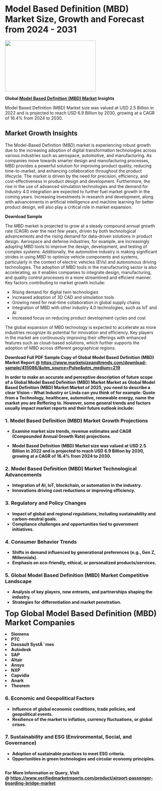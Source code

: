 <H1>Model Based Definition (MBD) Market Size, Growth and Forecast from 2024 - 2031</H1><img class="aligncenter size-medium wp-image-584254" src="https://thirdeyenews.in/wp-content/uploads/2024/09/Global-Market-Research-300x168.jpeg" alt="" width="300" height="168" /><p><strong>Global&nbsp;<a href="https://www.marketsizeandtrends.com/download-sample/415086/&amp;utm_source=Pulse&amp;utm_medium=219">Model Based Definition (MBD) Market</a> Insights</strong></p><p>Model Based Definition (MBD) Market size was valued at USD 2.5 Billion in 2022 and is projected to reach USD 6.9 Billion by 2030, growing at a CAGR of 16.4% from 2024 to 2030.</p><p><h2>Market Growth Insights</h2> <p>The Model-Based Definition (MBD) market is experiencing robust growth due to the increasing adoption of digital transformation technologies across various industries such as aerospace, automotive, and manufacturing. As companies move towards smarter design and manufacturing processes, MBD provides a powerful solution for improving product quality, reducing time-to-market, and enhancing collaboration throughout the product lifecycle. The market is driven by the need for precision, efficiency, and cost-effectiveness in product design and development. Furthermore, the rise in the use of advanced simulation technologies and the demand for Industry 4.0 integration are expected to further fuel market growth in the coming years. Increasing investments in research and development, along with advancements in artificial intelligence and machine learning for better product design, will also play a critical role in market expansion.</p> <p><strong>Download Sample</strong></p> <p>The MBD market is projected to grow at a steady compound annual growth rate (CAGR) over the next few years, driven by both technological advancements and the rising demand for data-driven solutions in product design. Aerospace and defense industries, for example, are increasingly adopting MBD tools to improve the design, development, and testing of complex systems. Additionally, the automotive industry is making significant strides in using MBD to optimize vehicle components and systems, particularly in the context of electric vehicles (EVs) and autonomous driving technologies. The adoption of MBD tools in the manufacturing sector is also accelerating, as it enables companies to integrate design, manufacturing, and quality control processes in a more streamlined and efficient manner. Key factors contributing to market growth include: <ul> <li>Rising demand for digital twin technologies</li> <li>Increased adoption of 3D CAD and simulation tools</li> <li>Growing need for real-time collaboration in global supply chains</li> <li>Integration of MBD with other industry 4.0 technologies, such as IoT and AI</li> <li>Increased focus on reducing product development cycles and cost</li> </ul> The global expansion of MBD technology is expected to accelerate as more industries recognize its potential for innovation and efficiency. Key players in the market are continuously improving their offerings with enhanced features such as cloud-based solutions, which further supports the adoption of MBD across different geographical regions. <p><strong></p><p><span class=""><strong>Download Full PDF Sample Copy of Global Model Based Definition (MBD) Market Report</strong> @ <a href="https://www.marketsizeandtrends.com/download-sample/415086/&amp;utm_source=Pulse&amp;utm_medium=219" target="_blank">https://www.marketsizeandtrends.com/download-sample/415086/&amp;utm_source=Pulse&amp;utm_medium=219</a></span></p><p>In order to make an accurate and perceptive description of future scope of a Global&nbsp;Model Based Definition (MBD) Market Market as Global&nbsp;Model Based Definition (MBD) Market Market of 2025, you need to describe a clear Vision &ndash; What Industry or Linda can you think of for example: Quote from a Technology, healthcare, automotive, renewable energy, name the market you are Reffering to. However, some general trends and factors usually impact market reports and their future outlook include:</p><h3>1.&nbsp;<strong>Model Based Definition (MBD) Market Growth Projections</strong></h3><ul><li>Examine market size trends, revenue estimates and CAGR (Compounded Annual Growth Rate) projections.</li><li><p>Model Based Definition (MBD) Market size was valued at USD 2.5 Billion in 2022 and is projected to reach USD 6.9 Billion by 2030, growing at a CAGR of 16.4% from 2024 to 2030.</p></li></ul><h3>2.&nbsp;<strong>Model Based Definition (MBD) Market Technological Advancements</strong></h3><ul><li>Integration of AI, IoT, blockchain, or automation in the industry.</li><li>Innovations driving cost reductions or improving efficiency.</li></ul><h3>3.&nbsp;<strong>Regulatory and Policy Changes</strong></h3><ul><li>Impact of global and regional regulations, including sustainability and carbon-neutral goals.</li><li>Compliance challenges and opportunities tied to government initiatives.</li></ul><h3>4.&nbsp;<strong>Consumer Behavior Trends</strong></h3><ul><li>Shifts in demand influenced by generational preferences (e.g., Gen Z, Millennials).</li><li>Emphasis on eco-friendly, ethical, or personalized products/services.</li></ul><h3>5.&nbsp;<strong>Global Model Based Definition (MBD) Market Competitive Landscape</strong></h3><ul><li>Analysis of key players, new entrants, and partnerships shaping the industry.</li><li>Strategies for differentiation and market penetration.</li></ul><p data-pm-slice="1 1 []"><span style="color: inherit; font-family: inherit; font-size: 25px;">Top Global Model Based Definition (MBD) Market Companies</span></p><div class="" data-test-id=""><p><li>Siemens</li><li> PTC</li><li> Dassault SystÃ¨mes</li><li> Autodesk</li><li> SAP</li><li> Altair</li><li> Ansys</li><li> NXP</li><li> Capvidia</li><li> Anark</li><li> Theorem</li></p></div><h3>6.&nbsp;<strong>Economic and Geopolitical Factors</strong></h3><ul><li>Influence of global economic conditions, trade policies, and geopolitical events.</li><li>Resilience of the market to inflation, currency fluctuations, or global crises.</li></ul><h3>7.&nbsp;<strong>Sustainability and ESG (Environmental, Social, and Governance)</strong></h3><ul><li>Adoption of sustainable practices to meet ESG criteria.</li><li>Opportunities in green technologies and circular economy principles.</li></ul><h2><strong style="font-size: 14px;">For More Information or Query, Visit @&nbsp;</strong><a style="background-color: #ffffff; font-size: 14px;" href="https://www.marketsizeandtrends.com/report/model-based-definition-mbd-market/" target="_blank">https://www.verifiedmarketreports.com/product/airport-passenger-boarding-bridge-market</a></h2>
